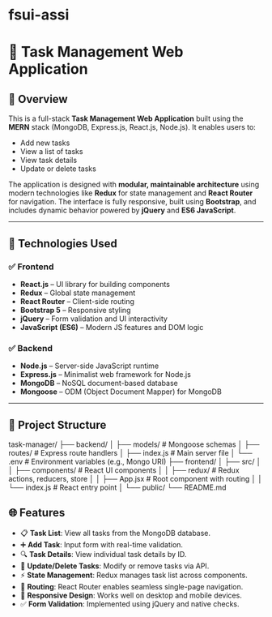 # fsui-assi
# 📝 Task Management Web Application

## 🚀 Overview

This is a full-stack **Task Management Web Application** built using the **MERN** stack (MongoDB, Express.js, React.js, Node.js). It enables users to:

- Add new tasks
- View a list of tasks
- View task details
- Update or delete tasks

The application is designed with **modular, maintainable architecture** using modern technologies like **Redux** for state management and **React Router** for navigation. The interface is fully responsive, built using **Bootstrap**, and includes dynamic behavior powered by **jQuery** and **ES6 JavaScript**.

---

## 🧰 Technologies Used

### ✅ Frontend
- **React.js** – UI library for building components
- **Redux** – Global state management
- **React Router** – Client-side routing
- **Bootstrap 5** – Responsive styling
- **jQuery** – Form validation and UI interactivity
- **JavaScript (ES6)** – Modern JS features and DOM logic

### ✅ Backend
- **Node.js** – Server-side JavaScript runtime
- **Express.js** – Minimalist web framework for Node.js
- **MongoDB** – NoSQL document-based database
- **Mongoose** – ODM (Object Document Mapper) for MongoDB

---

## 📂 Project Structure

task-manager/
├── backend/
│ ├── models/ # Mongoose schemas
│ ├── routes/ # Express route handlers
│ ├── index.js # Main server file
│ └── .env # Environment variables (e.g., Mongo URI)
├── frontend/
│ ├── src/
│ │ ├── components/ # React UI components
│ │ ├── redux/ # Redux actions, reducers, store
│ │ ├── App.jsx # Root component with routing
│ │ └── index.js # React entry point
│ └── public/
└── README.md


## 🌐 Features

- 📋 **Task List**: View all tasks from the MongoDB database.
- ➕ **Add Task**: Input form with real-time validation.
- 🔍 **Task Details**: View individual task details by ID.
- 🔄 **Update/Delete Tasks**: Modify or remove tasks via API.
- ⚡ **State Management**: Redux manages task list across components.
- 🧭 **Routing**: React Router enables seamless single-page navigation.
- 📱 **Responsive Design**: Works well on desktop and mobile devices.
- ✅ **Form Validation**: Implemented using jQuery and native checks.
